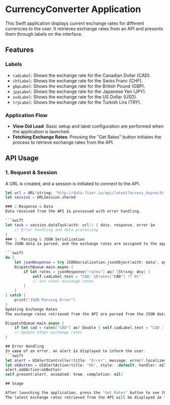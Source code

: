# CurrencyConverter Application

This Swift application displays current exchange rates for different currencies to the user. It retrieves exchange rates from an API and presents them through labels on the interface.

## Features

### Labels
- `cadLabel`: Shows the exchange rate for the Canadian Dollar (CAD).
- `chfLabel`: Shows the exchange rate for the Swiss Franc (CHF).
- `gbpLabel`: Shows the exchange rate for the British Pound (GBP).
- `jpyLabel`: Shows the exchange rate for the Japanese Yen (JPY).
- `usdLabel`: Shows the exchange rate for the US Dollar (USD).
- `tryLabel`: Shows the exchange rate for the Turkish Lira (TRY).

### Application Flow

- **View Did Load**: Basic setup and label configuration are performed when the application is launched.
- **Fetching Exchange Rates**: Pressing the "Get Rates" button initiates the process to retrieve exchange rates from the API.

## API Usage

### 1. Request & Session
A URL is created, and a session is initiated to connect to the API.

```swift
let url = URL(string: "http://data.fixer.io/api/latest?access_key=ac3cf451e543de55a8dd77f41845a3d9")
let session = URLSession.shared

### 2.Response & Data
Data received from the API is processed with error handling.

```swift
let task = session.dataTask(with: url!) { data, response, error in
    // Error handling and data processing
}
### 3. Parsing & JSON Serialization
The JSON data is parsed, and the exchange rates are assigned to the appropriate labels.

```swift
do {
    let jsonResponse = try JSONSerialization.jsonObject(with: data!, options: .mutableContainers) as! [String: Any]
    DispatchQueue.main.async {
        if let rates = jsonResponse["rates"] as? [String: Any] {
            self.cadLabel.text = "CAD: \(rates["CAD"] ?? 0)"
            // Set other exchange rates
        }
    }
} catch {
    print("JSON Parsing Error")
}
Updating Exchange Rates
The exchange rates retrieved from the API are parsed from the JSON data and assigned to the relevant labels.

DispatchQueue.main.async {
    if let cad = rates["CAD"] as? Double { self.cadLabel.text = "CAD : \(cad)" }
    // Update other exchange rates
}

## Error Handling
In case of an error, an alert is displayed to inform the user.
```swift
let alert = UIAlertController(title: "Error", message: error?.localizedDescription, preferredStyle: .alert)
let okButton = UIAlertAction(title: "Ok", style: .default, handler: nil)
alert.addAction(okButton)
self.present(alert, animated: true, completion: nil)

## Usage

After launching the application, press the "Get Rates" button to see the exchange rates.
The latest exchange rates retrieved from the API will be displayed in the respective labels.
